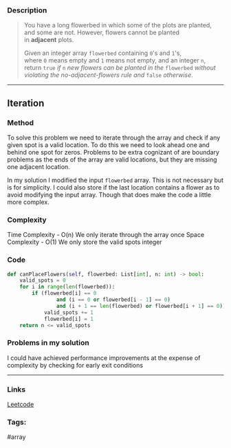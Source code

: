 ### Description

>You have a long flowerbed in which some of the plots are planted, and some are not. However, flowers cannot be planted in **adjacent** plots.
>
>Given an integer array `flowerbed` containing `0`'s and `1`'s, where `0` means empty and `1` means not empty, and an integer `n`, return `true` _if_ `n` _new flowers can be planted in the_ `flowerbed` _without violating the no-adjacent-flowers rule and_ `false` _otherwise_.

---
## Iteration

### Method

To solve this problem we need to iterate through the array and check if any given spot is a valid location. To do this we need to look ahead one and behind one spot for zeros. Problems to be extra cognizant of are boundary problems as the ends of the array are valid locations, but they are missing one adjacent location.

In my solution I modified the input `flowerbed` array. This is not necessary but is for simplicity. I could also store if the last location contains a flower as to avoid modifying the input array. Though that does make the code a little more complex.
### Complexity

Time Complexity - O(n) We only iterate through the array once
Space Complexity - O(1) We only store the valid spots integer
### Code

```py
def canPlaceFlowers(self, flowerbed: List[int], n: int) -> bool:  
    valid_spots = 0  
    for i in range(len(flowerbed)):  
        if (flowerbed[i] == 0  
                and (i == 0 or flowerbed[i - 1] == 0)  
                and (i + 1 == len(flowerbed) or flowerbed[i + 1] == 0)):  
            valid_spots += 1  
            flowerbed[i] = 1  
    return n <= valid_spots
```

### Problems in my solution

I could have achieved performance improvements at the expense of complexity by checking for early exit conditions

---
### Links

[Leetcode](https://leetcode.com/problems/can-place-flowers/)
### Tags:

#array